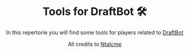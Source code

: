 <h1 align="center">Tools for DraftBot 🛠️</h1>
<div align="center">
  <p>In this repertorie you will find some tools for players related to <a href="https://github.com/DraftBot-A-Discord-Adventure/DraftBot">DraftBot</a></p>
  <p>All credits to <a href="https://github.com/Ntalcme">Ntalcme</a></p>
</div>
